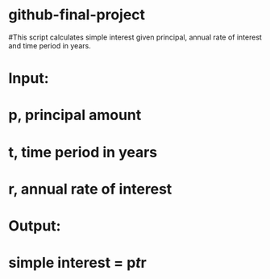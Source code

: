 # github-final-project
#This script calculates simple interest given principal, annual rate of interest and time period in years.
# Input:
# p, principal amount
# t, time period in years
# r, annual rate of interest

# Output:
# simple interest = p*t*r
